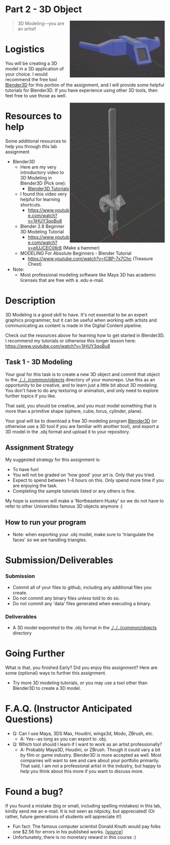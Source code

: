# Part 2 - 3D Object

<img align="right" src="./media/ship.png" width="300px" alt="picture">

> 3D Modeling--you are an artist!

# Logistics

You will be creating a 3D model in a 3D application of your choice. I would recommend the free tool [Blender3D](https://www.blender.org/) for this portion of the assignment, and I will provide some helpful tutorials for Blender3D. If you have experience using other 3D tools, then feel free to use those as well.

<img align="right" src="./media/sword.jpg" width="300px" alt="picture">


# Resources to help

Some additional resources to help you through this lab assignment

- Blender3D
	- Here are my very introductory video to 3D Modeling in Blender3D (Pick one):
	 	- [Blender3D Tutorials](https://www.youtube.com/playlist?list=PLvv0ScY6vfd_6J00DzLqlUFs9sa9ImZG5)
	- I found this video very helpful for learning shortcuts.
		- https://www.youtube.com/watch?v=1jHUY3qoBu8
	- Blender 2.8 Beginner 3D Modeling Tutorial
		- https://www.youtube.com/watch?v=elUJCEC06r8 (Make a hammer)
	- MODELING For Absolute Beginners - Blender Tutorial
		- https://www.youtube.com/watch?v=ICBP-7x7Chc (Treasure Chest)
- Note:
	- Most professional modeling software like Maya 3D has academic licenses that are free with a .edu e-mail.

# Description

3D Modeling is a good skill to have. It's not essential to be an expert graphics programmer, but it can be useful when working with artists and communicating as content is made in the Digital Content pipeline.

Check out the resources above for learning how to get started in Blender3D. I recommend my tutorials or otherwise this longer lesson here: https://www.youtube.com/watch?v=1jHUY3qoBu8

## Task 1 - 3D Modeling

Your goal for this task is to create a new 3D object and commit that object to the [./../../common/objects](./../../common/objects) directory of your monorepo. Use this as an opportunity to be creative, and to learn just a little bit about 3D modeling. You don't have to do any texturing or animation, and only need to explore further topics if you like.

That said, you should be creative, and you must model something that is more than a primitive shape (sphere, cube, torus, cylinder, plane).

Your goal will be to download a free 3D modeling program [Blender3D](https://www.blender.org/)  (or otherwise use a 3D tool if you are familiar with another tool), and export a 3D model in the .obj format and upload it to your repository.

## Assignment Strategy

My suggested strategy for this assignment is:

- To have fun!
- You will not be graded on 'how good' your art is. Only that you tried.
- Expect to spend between 1-4 hours on this. Only spend more time if you are enjoying the task.
- Completing the sample tutorials listed or any others is fine.

My hope is someone will make a 'Northeastern Husky' so we do not have to refer to other Universities famous 3D objects anymore :)

## How to run your program

- Note: when exporting your .obj model, make sure to 'triangulate the faces' so we are handling triangles.

# Submission/Deliverables

### Submission

- Commit all of your files to github, including any additional files you create.
- Do not commit any binary files unless told to do so.
- Do not commit any 'data' files generated when executing a binary.

### Deliverables

- A 3D model exporeted to the .obj format in the [./../../common/objects](./../../common/objects)  directory
 
# Going Further

What is that, you finished Early? Did you enjoy this assignment? Here are some (optional) ways to further this assignment.

- Try more 3D modeling tutorials, or you may use a tool other than Blender3D to create a 3D model.

# F.A.Q. (Instructor Anticipated Questions)

- Q: Can I use Maya, 3DS Max, Houdini, wings3d, Modo, ZBrush, etc.
	- A: Yes--as long as you can export to .obj.
- Q: Which tool should I learn if I want to work as an artist professionally?
	- A: Probably Maya3D, Houdini, or ZBrush. Though it could vary a bit by film or game industry. Blender3D is more accepted as well. Most companies will want to see and care about your portfolio primarily. That said, I am not a professional artist in the industry, but happy to help you think about this more if you want to discuss more.

# Found a bug?

If you found a mistake (big or small, including spelling mistakes) in this lab, kindly send me an e-mail. It is not seen as nitpicky, but appreciated! (Or rather, future generations of students will appreciate it!)

- Fun fact: The famous computer scientist Donald Knuth would pay folks one $2.56 for errors in his published works. [[source](https://en.wikipedia.org/wiki/Knuth_reward_check)]
- Unfortunately, there is no monetary reward in this course :)
